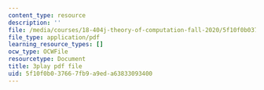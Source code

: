 ```yaml
---
content_type: resource
description: ''
file: /media/courses/18-404j-theory-of-computation-fall-2020/5f10f0b037667fb9a9eda63833093400_vqFRAWeEcUs.pdf
file_type: application/pdf
learning_resource_types: []
ocw_type: OCWFile
resourcetype: Document
title: 3play pdf file
uid: 5f10f0b0-3766-7fb9-a9ed-a63833093400
---
```


